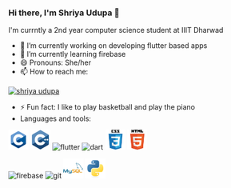 ### Hi there, I'm Shriya Udupa 👋
 I'm currntly a 2nd year computer science student at IIIT Dharwad 

- 🔭 I’m currently working on developing flutter based apps
- 🌱 I’m currently learning firebase
- 😄 Pronouns: She/her
- 📫 How to reach me: 

<p align="left">
<a href="https://www.linkedin.com/in/shriya-udupa-2b230b2a0/" target="blank"><img align="center" src="https://raw.githubusercontent.com/rahuldkjain/github-profile-readme-generator/master/src/images/icons/Social/linked-in-alt.svg" alt="shriya udupa" height="30" width="40" /></a>
</p>



- ⚡ Fun fact: I like to play basketball and play the piano
- Languages and tools:
<p align="left"> <a  target="_blank" rel="noreferrer"> <img src="https://raw.githubusercontent.com/github/explore/f3e22f0dca2be955676bc70d6214b95b13354ee8/topics/c/c.png" alt="c" width="40" height="40"/> </a>
   <a  target="_blank" rel="noreferrer"> <img src="https://raw.githubusercontent.com/github/explore/180320cffc25f4ed1bbdfd33d4db3a66eeeeb358/topics/cpp/cpp.png" alt="cpp" width="40" height="40"/>
     <a  target="_blank" rel="noreferrer"> <img src="https://img.icons8.com/?size=100&id=7I3BjCqe9rjG&format=png&color=000000" alt="flutter" width="40" height="40"/>
       <a  target="_blank" rel="noreferrer"> <img src="https://uxwing.com/wp-content/themes/uxwing/download/brands-and-social-media/dart-programming-language-icon.png" alt="dart" width="40" height="40"/>
         <a  target="_blank" rel="noreferrer"> <img src="https://raw.githubusercontent.com/github/explore/80688e429a7d4ef2fca1e82350fe8e3517d3494d/topics/css/css.png" alt="css3" width="40" height="40"/>
           <a  target="_blank" rel="noreferrer"> <img src="https://raw.githubusercontent.com/github/explore/80688e429a7d4ef2fca1e82350fe8e3517d3494d/topics/html/html.png" alt="html" width="40" height="40"/>
             
  </a> <a  target="_blank" rel="noreferrer"> <img src="https://www.vectorlogo.zone/logos/firebase/firebase-icon.svg" alt="firebase" width="40" height="40"/> </a> 
  <a  target="_blank" rel="noreferrer"> <img src="https://www.vectorlogo.zone/logos/git-scm/git-scm-icon.svg" alt="git" width="40" height="40"/> </a> 
  <a target="_blank" rel="noreferrer"> <img src="https://raw.githubusercontent.com/devicons/devicon/master/icons/mysql/mysql-original-wordmark.svg" alt="mysql" width="40" height="40"/> </a> 
  <a href="https://www.python.org" target="_blank" rel="noreferrer"> <img src="https://raw.githubusercontent.com/devicons/devicon/master/icons/python/python-original.svg" alt="python" width="40" height="40"/> </a>
  </p>


<!--
- 🤔 I’m looking for help with 
- 💬 Ask me about ...

<p>&nbsp;<img align="center" src="https://github-readme-stats.vercel.app/api?username=shriyaudupa&show_icons=true&locale=en" alt="shriyaudupa" /></p>

-->
